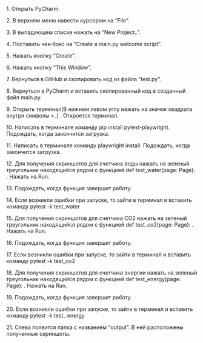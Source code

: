 ﻿1\. Открыть PyCharm.

2\. В верхнем меню навести курсором на “File”.

3\.  В выпадающем списке нажать на “New Project..”.

4\. Поставить чек-бокс на “Create a main.py welcome script”.

5\. Нажать кнопку “Create”.

6\. Нажать кнопку “This Window”.

7\. Вернуться в GitHub и скопировать код из файла “test.py”.

8\. Вернуться в PyCharm и вставить скопированный код в созданный файл main.py.

9\. Открыть терминал(В нижнем левом углу нажать на значок  квадрата внутри символы >_) . Откроется терминал.

10\. Написать в терминале команду pip install pytest-playwright. Подождать, когда закончится загрузка.

11\. Написать в терминале команду playwright install. Подождать, когда закончится загрузка.

12\. Для получения скриншотов для счетчика воды нажать на зеленый треугольник находящийся рядом с функцией def test\_water(page: Page): . Нажать на Run. 

13\. Подождать, когда функция завершит работу. 

14\. Если возникли ошибки при запуске, то зайти в терминал и вставить команду pytest -k test\_water

15\. Для получения скриншотов для счетчика CO2 нажать на зеленый треугольник находящийся рядом с функцией def test\_co2(page: Page): . Нажать на Run. 

16\. Подождать, когда функция завершит работу. 

17\. Если возникли ошибки при запуске, то зайти в терминал и вставить команду pytest -k test\_co2

18\. Для получения скриншотов для счетчика энергии нажать на зеленый треугольник находящийся рядом с функцией def test\_energy(page: Page): . Нажать на Run. 

19\. Подождать, когда функция завершит работу. 

20\. Если возникли ошибки при запуске, то зайти в терминал и вставить команду pytest -k test\_ energy

21\. Слева появится папка с названием “output”. В ней расположены полученные скриншоты. 

